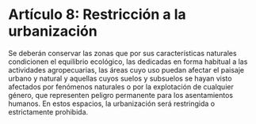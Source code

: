 # Artículo 8: Restricción a la urbanización

Se deberán conservar las zonas que por sus características naturales condicionen el equilibrio ecológico, las dedicadas en forma habitual a las actividades agropecuarias, las áreas cuyo uso puedan afectar el paisaje urbano y natural y aquellas cuyos suelos y subsuelos se hayan visto afectados por fenómenos naturales o por la explotación de cualquier género, que representen peligro permanente para los asentamientos humanos. En estos espacios, la urbanización será restringida o estrictamente prohibida.
